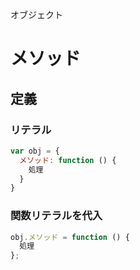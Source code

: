 オブジェクト
# メソッド
## 定義
### リテラル
```javascript
var obj = {
  メソッド: function () {
    処理
  }
}
```

### 関数リテラルを代入
```javascript
obj.メソッド = function () {
  処理
};
```
